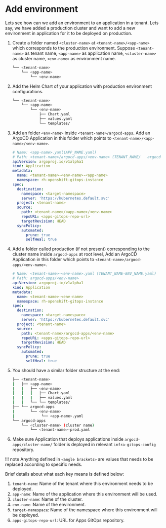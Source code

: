# Add environment

Lets see how can we add an environment to an application in a tenant. Lets say, we have added a production cluster and want to add a new environment in application for it to be deployed on production.

1. Create a folder named `<cluster-name>` at `<tenant-name>/<app-name>` which corresponds to the production environment. Suppose `<tenant-name>` as tenant name, `<app-name>` as application name, `<cluster-name>` as cluster name, `<env-name>` as environment name.
  
    ```bash
    └── <tenant-name>
        └── <app-name>
            └── <env-name>
    ```
  
1. Add the Helm Chart of your application with production environment configurations.
  
    ```bash
    └── <tenant-name>
        └── <app-name>
            └── <env-name>
                ├── Chart.yaml
                ├── values.yaml
                └── templates/
    ```
  
1. Add an folder `<env-name>` inside `<tenant-name>/argocd-apps`. Add an ArgoCD Application in this folder which points to `<tenant-name>/<app-name>/<env-name>`.
  
    ```yaml
    # Name: <app-name>.yaml(APP_NAME.yaml)
    # Path: <tenant-name>/argocd-apps/<env-name> (TENANT_NAME/   argocd-apps/ENV_NAME/)
    apiVersion: argoproj.io/v1alpha1
    kind: Application
    metadata:
      name: <tenant-name>-<env-name>-<app-name>
      namespace: rh-openshift-gitops-instance
    spec:
      destination:
        namespace: <target-namespace>
        server: 'https://kubernetes.default.svc'
      project: <tenant-name>
      source:
        path: <tenant-name>/<app-name>/<env-name>
        repoURL: <apps-gitops-repo-url>
        targetRevision: HEAD
      syncPolicy:
        automated:
          prune: true
          selfHeal: true
    ```
  
1. Add a folder called production (if not present)  corresponding to the cluster name inside `argocd-apps` at root level, Add an ArgoCD Application in this folder which points to `<tenant-name>/argocd-apps/<env-name>`.
  
    ```yaml
    # Name: <tenant-name>-<env-name>.yaml (TENANT_NAME-ENV_NAME.yaml)
    # Path: argocd-apps/<env-name>
    apiVersion: argoproj.io/v1alpha1
    kind: Application
    metadata:
      name: <tenant-name>-<env-name>
      namespace: rh-openshift-gitops-instance
    spec:
      destination:
        namespace: <target-namespace>
        server: 'https://kubernetes.default.svc'
      project: <tenant-name>
      source:
        path: <tenant-name>/argocd-apps/<env-name>
        repoURL: <apps-gitops-repo-url>
        targetRevision: HEAD
      syncPolicy:
        automated:
          prune: true
          selfHeal: true
    ```
  
1. You should have a similar folder structure at the end:
  
    ```bash
    ├── <tenant-name>
    |   ├── <app-name>
    |   |   ├── <env-name>
    |   |   |   ├── Chart.yaml
    |   |   |   ├── values.yaml
    |   |   └── └── templates/
    ├── └── argocd-apps
    |       └── <env-name>
    |            └── <app-name>.yaml
    └── argocd-apps
        └── <cluster-name> (cluster name)
            └── <tenant-name>-prod.yaml
    ```
  
1. Make sure Application that deploys applications inside `argocd-apps/cluster-name/` folder is deployed in relevant `infra-gitops-config` repository.

!!! note
    Anything defined in `<angle brackets>` are values that needs to be replaced according to specific needs.

Brief details about what each key means is defined below:

1. `tenant-name`: Name of the tenant where this environment needs to be deployed.
1. `app-name`: Name of the application where this environment will be used.
1. `cluster-name`: Name of the cluster.
1. `env-name`: Name of the environment.
1. `target-namespace`: Name of the namespace where this environment will be deployed.
1. `apps-gitops-repo-url`: URL for Apps GitOps repository.
